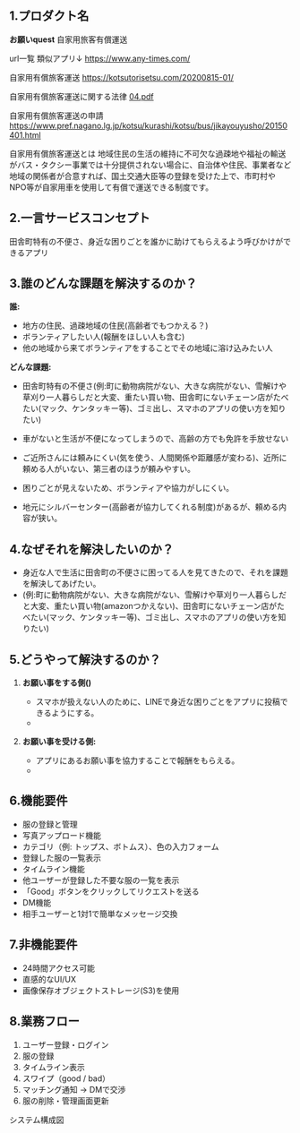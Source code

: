 ## 1.プロダクト名
**お願いquest** 自家用旅客有償運送

url一覧
類似アプリ↓
https://www.any-times.com/

自家用有償旅客運送
https://kotsutorisetsu.com/20200815-01/

自家用有償旅客運送に関する法律
[04.pdf](https://github.com/user-attachments/files/18315536/04.pdf)

自家用有償旅客運送の申請
https://www.pref.nagano.lg.jp/kotsu/kurashi/kotsu/bus/jikayouyusho/20150401.html

自家用有償旅客運送とは
地域住民の生活の維持に不可欠な過疎地や福祉の輸送がバス・タクシー事業では十分提供されない場合に、自治体や住民、事業者など地域の関係者が合意すれば、国土交通大臣等の登録を受けた上で、市町村やNPO等が自家用車を使用して有償で運送できる制度です。



## 2.一言サービスコンセプト
田舎町特有の不便さ、身近な困りごとを誰かに助けてもらえるよう呼びかけができるアプリ

## 3.誰のどんな課題を解決するのか？
**誰:**
- 地方の住民、過疎地域の住民(高齢者でもつかえる？)
- ボランティアしたい人(報酬をほしい人も含む)
- 他の地域から来てボランティアをすることでその地域に溶け込みたい人

**どんな課題:**
- 田舎町特有の不便さ(例:町に動物病院がない、大きな病院がない、雪解けや草刈り一人暮らしだと大変、重たい買い物、田舎町にないチェーン店がたべたい(マック、ケンタッキー等)、ゴミ出し、スマホのアプリの使い方を知りたい)
  
- 車がないと生活が不便になってしまうので、高齢の方でも免許を手放せない
  
- ご近所さんには頼みにくい(気を使う、人間関係や距離感が変わる)、近所に頼める人がいない、第三者のほうが頼みやすい。
  
- 困りごとが見えないため、ボランティアや協力がしにくい。
  
- 地元にシルバーセンター(高齢者が協力してくれる制度)があるが、頼める内容が狭い。

## 4.なぜそれを解決したいのか？
- 身近な人で生活に田舎町の不便さに困ってる人を見てきたので、それを課題を解決してあげたい。
- (例:町に動物病院がない、大きな病院がない、雪解けや草刈り一人暮らしだと大変、重たい買い物(amazonつかえない)、田舎町にないチェーン店がたべたい(マック、ケンタッキー等)、ゴミ出し、スマホのアプリの使い方を知りたい)

## 5.どうやって解決するのか？
1. **お願い事をする側()**
    - スマホが扱えない人のために、LINEで身近な困りごとをアプリに投稿できるようにする。
    - 

2. **お願い事を受ける側:**
    - アプリにあるお願い事を協力することで報酬をもらえる。
    - 


## 6.機能要件
- 服の登録と管理
- 写真アップロード機能
- カテゴリ（例: トップス、ボトムス）、色の入力フォーム
- 登録した服の一覧表示
- タイムライン機能
- 他ユーザーが登録した不要な服の一覧を表示
- 「Good」ボタンをクリックしてリクエストを送る
- DM機能
- 相手ユーザーと1対1で簡単なメッセージ交換

## 7.非機能要件
- 24時間アクセス可能
- 直感的なUI/UX
- 画像保存オブジェクトストレージ(S3)を使用

## 8.業務フロー
1. ユーザー登録・ログイン
2. 服の登録
3. タイムライン表示
4. スワイプ（good / bad）
5. マッチング通知 → DMで交渉
6. 服の削除・管理画面更新


システム構成図




